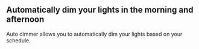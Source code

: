 ## Automatically dim your lights in the morning and afternoon

Auto dimmer allows you to automatically dim your lights based on your schedule.
